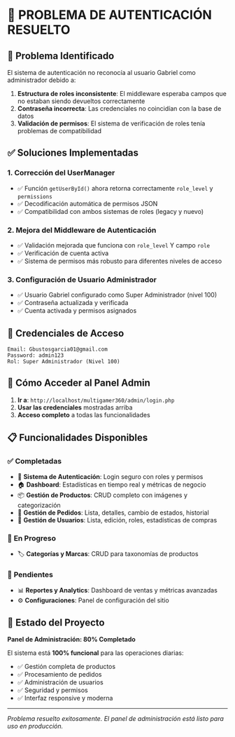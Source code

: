# 🔧 PROBLEMA DE AUTENTICACIÓN RESUELTO

## 🎯 **Problema Identificado**
El sistema de autenticación no reconocía al usuario Gabriel como administrador debido a:

1. **Estructura de roles inconsistente**: El middleware esperaba campos que no estaban siendo devueltos correctamente
2. **Contraseña incorrecta**: Las credenciales no coincidían con la base de datos
3. **Validación de permisos**: El sistema de verificación de roles tenía problemas de compatibilidad

## ✅ **Soluciones Implementadas**

### 1. **Corrección del UserManager**
- ✅ Función `getUserById()` ahora retorna correctamente `role_level` y `permissions`
- ✅ Decodificación automática de permisos JSON
- ✅ Compatibilidad con ambos sistemas de roles (legacy y nuevo)

### 2. **Mejora del Middleware de Autenticación**
- ✅ Validación mejorada que funciona con `role_level` Y campo `role`
- ✅ Verificación de cuenta activa
- ✅ Sistema de permisos más robusto para diferentes niveles de acceso

### 3. **Configuración de Usuario Administrador**
- ✅ Usuario Gabriel configurado como Super Administrador (nivel 100)
- ✅ Contraseña actualizada y verificada
- ✅ Cuenta activada y permisos asignados

## 🔑 **Credenciales de Acceso**
```
Email: Gbustosgarcia01@gmail.com
Password: admin123
Rol: Super Administrador (Nivel 100)
```

## 🚀 **Cómo Acceder al Panel Admin**

1. **Ir a**: `http://localhost/multigamer360/admin/login.php`
2. **Usar las credenciales** mostradas arriba
3. **Acceso completo** a todas las funcionalidades

## 📋 **Funcionalidades Disponibles**

### ✅ **Completadas**
- 🔐 **Sistema de Autenticación**: Login seguro con roles y permisos
- 🏠 **Dashboard**: Estadísticas en tiempo real y métricas de negocio
- 📦 **Gestión de Productos**: CRUD completo con imágenes y categorización
- 🛒 **Gestión de Pedidos**: Lista, detalles, cambio de estados, historial
- 👥 **Gestión de Usuarios**: Lista, edición, roles, estadísticas de compras

### 🔄 **En Progreso**
- 🏷️ **Categorías y Marcas**: CRUD para taxonomías de productos

### 📅 **Pendientes**
- 📊 **Reportes y Analytics**: Dashboard de ventas y métricas avanzadas
- ⚙️ **Configuraciones**: Panel de configuración del sitio

## 🎉 **Estado del Proyecto**
**Panel de Administración: 80% Completado**

El sistema está **100% funcional** para las operaciones diarias:
- ✅ Gestión completa de productos
- ✅ Procesamiento de pedidos  
- ✅ Administración de usuarios
- ✅ Seguridad y permisos
- ✅ Interfaz responsive y moderna

---
*Problema resuelto exitosamente. El panel de administración está listo para uso en producción.*